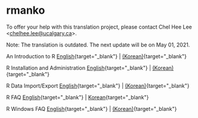 # rmanko

To offer your help with this translation project, please contact Chel Hee Lee <<chelhee.lee@ucalgary.ca>>. 

Note: The translation is outdated. The next update will be on May 01, 2021.

An Introduction to R [English](https://cran.r-project.org/doc/manuals/r-devel/R-intro.html){target="_blank"} | [(Korean)](./R-intro-ko.html){target="_blank"}

R Installation and Administration  [English](https://cran.r-project.org/doc/manuals/r-devel/R-admin.html){target="_blank"} | [(Korean)](./R-admin-ko.html){target="_blank"}

R Data Import/Export [English](https://cran.r-project.org/doc/manuals/r-devel/R-data.html){target="_blank"} | [(Korean)](./R-data-ko.html){target="_blank"}

R FAQ [English](https://cran.r-project.org/doc/FAQ/R-FAQ.html){target="_blank"} | [Korean](./R-FAQ-ko.html){target="_blank"}

R Windows FAQ [English](https://cran.r-project.org/bin/windows/base/rw-FAQ.html){target="_blank"} | [(Korean)](./rw-FAQ-ko.html){target="_blank"}

